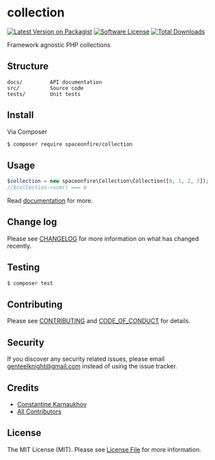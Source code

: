 # collection

[![Latest Version on Packagist][ico-version]][link-packagist]
[![Software License][ico-license]](LICENSE.md)
[![Total Downloads][ico-downloads]][link-downloads]

Framework agnostic PHP collections

## Structure

```
docs/         API documentation
src/          Source code
tests/        Unit tests
```

## Install

Via Composer

```bash
$ composer require spaceonfire/collection
```

## Usage

```php
$collection = new spaceonfire\Collection\Collection([0, 1, 2, 3]);
//$collection->sum() === 6
```

Read [documentation](./docs/README.md) for more.

## Change log

Please see [CHANGELOG](CHANGELOG.md) for more information on what has changed recently.

## Testing

```bash
$ composer test
```

## Contributing

Please see [CONTRIBUTING](CONTRIBUTING.md) and [CODE_OF_CONDUCT](CODE_OF_CONDUCT.md) for details.

## Security

If you discover any security related issues, please email genteelknight@gmail.com instead of using the issue tracker.

## Credits

- [Constantine Karnaukhov][link-author]
- [All Contributors][link-contributors]

## License

The MIT License (MIT). Please see [License File](LICENSE.md) for more information.

[ico-version]: https://img.shields.io/packagist/v/spaceonfire/collection.svg?style=flat-square
[ico-license]: https://img.shields.io/badge/license-MIT-brightgreen.svg?style=flat-square
[ico-downloads]: https://img.shields.io/packagist/dt/spaceonfire/collection.svg?style=flat-square

[link-packagist]: https://packagist.org/packages/spaceonfire/collection
[link-downloads]: https://packagist.org/packages/spaceonfire/collection
[link-author]: https://github.com/hustlahusky
[link-contributors]: ../../contributors
